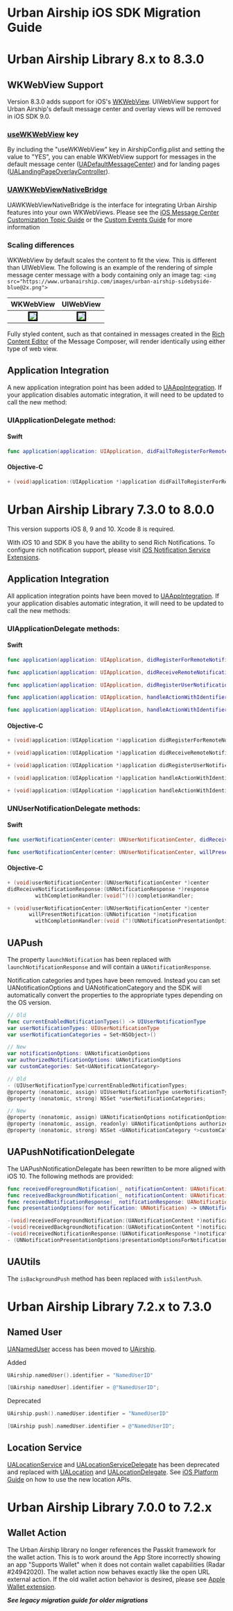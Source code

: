 # Urban Airship iOS SDK Migration Guide
# Urban Airship Library 8.x to 8.3.0
## WKWebView Support
Version 8.3.0 adds support for iOS's [WKWebView](https://developer.apple.com/reference/webkit/wkwebview). UIWebView support for Urban Airship's default message center and overlay views will be removed in iOS SDK 9.0.
### [useWKWebView](https://docs.urbanairship.com/reference/libraries/ios/latest/Classes/UAConfig.html#/c:objc(cs)UAConfig(py)useWKWebView) key
By including the "useWKWebView" key in AirshipConfig.plist and setting the value to "YES", you can enable WKWebView support for messages in the default message center ([UADefaultMessageCenter](https://docs.urbanairship.com/reference/libraries/ios/latest/Classes/UADefaultMessageCenter.html)) and for landing pages ([UALandingPageOverlayController﻿](https://docs.urbanairship.com/reference/libraries/ios/latest/Classes/UALandingPageOverlayController.html)).
### [UAWKWebViewNativeBridge](https://docs.urbanairship.com/reference/libraries/ios/latest/Classes/UAWKWebViewNativeBridge.html)
UAWKWebViewNativeBridge is the interface for integrating Urban Airship features into your own WKWebViews. Please see the [iOS Message Center Customization Topic Guide](https://docs.urbanairship.com/topic-guides/ios-message-center-customization.html) or the [Custom Events Guide](https://docs.urbanairship.com/guides/custom-events/) for more information
### Scaling differences
WKWebView by default scales the content to fit the view. This is different than UIWebView. The following is an example of the rendering of simple message center message with a body containing only an image tag: `<img src="https://www.urbanairship.com/images/urban-airship-sidebyside-blue@2x.png">`

WKWebView | UIWebView
--- | ---
<div style="text-align:center"><img src="images/wkwebview-simple-message.png" style="border:3px solid black"></div> | <div style="text-align:center"><img src="images/uiwebview-simple-message.png" style="border:3px solid black"></div>

Fully styled content, such as that contained in messages created in the [Rich Content Editor](https://docs.urbanairship.com/engage/rich-content-editor/) of the Message Composer, will render identically using either type of web view.

## Application Integration

A new application integration point has been added to [UAAppIntegration](https://docs.urbanairship.com/reference/libraries/ios/latest/Classes.html#/c:objc(cs)UAAppIntegration).
If your application disables automatic integration, it will need to be updated to call
the new method:

### UIApplicationDelegate method:

#### Swift
```swift
func application(application: UIApplication, didFailToRegisterForRemoteNotificationsWithError error: Error)
``` 

#### Objective-C
```objective-c
+ (void)application:(UIApplication *)application didFailToRegisterForRemoteNotificationsWithError:(NSError *)error;
``` 

# Urban Airship Library 7.3.0 to 8.0.0

This version supports iOS 8, 9 and 10. Xcode 8 is required.

With iOS 10 and SDK 8 you have the ability to send Rich Notifications. To configure rich notification support, please visit [iOS Notification Service Extensions](https://docs.urbanairship.com/platform/ios/#notification-service-extension).

## Application Integration

All application integration points have been moved to [UAAppIntegration](https://docs.urbanairship.com/reference/libraries/ios/latest/Classes.html#/c:objc(cs)UAAppIntegration).
If your application disables automatic integration, it will need to be updated to call
the new methods:

### UIApplicationDelegate methods:

#### Swift
```swift
func application(application: UIApplication, didRegisterForRemoteNotificationsWithDeviceToken deviceToken: NSData)

func application(application: UIApplication, didReceiveRemoteNotification userInfo: [NSObject : AnyObject], fetchCompletionHandler completionHandler: (UIBackgroundFetchResult) -> Void)

func application(application: UIApplication, didRegisterUserNotificationSettings notificationSettings: UIUserNotificationSettings)

func application(application: UIApplication, handleActionWithIdentifier identifier: String?, forRemoteNotification userInfo: [NSObject : AnyObject], completionHandler: () -> Void)

func application(application: UIApplication, handleActionWithIdentifier identifier: String?, forRemoteNotification userInfo: [NSObject : AnyObject], withResponseInfo responseInfo: [NSObject : AnyObject], completionHandler: () -> Void)
``` 

#### Objective-C
```objective-c
+ (void)application:(UIApplication *)application didRegisterForRemoteNotificationsWithDeviceToken:(NSData *)deviceToken;

+ (void)application:(UIApplication *)application didReceiveRemoteNotification:(NSDictionary *)userInfo fetchCompletionHandler:(void (^)(UIBackgroundFetchResult))completionHandler;

+ (void)application:(UIApplication *)application didRegisterUserNotificationSettings:(UIUserNotificationSettings *)notificationSettings;

+ (void)application:(UIApplication *)application handleActionWithIdentifier:(NSString *)identifier forRemoteNotification:(NSDictionary *)userInfo completionHandler:(void (^)())handler;

+ (void)application:(UIApplication *)application handleActionWithIdentifier:(NSString *)identifier forRemoteNotification:(NSDictionary *)userInfo withResponseInfo:(nullable NSDictionary *)responseInfo completionHandler:(void (^)())handler;
``` 

### UNUserNotificationDelegate methods:

#### Swift
```swift
func userNotificationCenter(center: UNUserNotificationCenter, didReceiveNotificationResponse response: UNNotificationResponse, withCompletionHandler completionHandler: () -> Void)

func userNotificationCenter(center: UNUserNotificationCenter, willPresentNotification notification: UNNotification, withCompletionHandler completionHandler: (_ options: UNNotificationPresentationOptions) -> Void)
``` 

#### Objective-C
```objective-c
+ (void)userNotificationCenter:(UNUserNotificationCenter *)center
didReceiveNotificationResponse:(UNNotificationResponse *)response
         withCompletionHandler:(void(^)())completionHandler;

+ (void)userNotificationCenter:(UNUserNotificationCenter *)center
       willPresentNotification:(UNNotification *)notification
         withCompletionHandler:(void (^)(UNNotificationPresentationOptions options))completionHandler;
``` 

## UAPush

The property `launchNotification` has been replaced with `launchNotificationResponse`
and will contain a `UANotificationResponse`.

Notification categories and types have been removed. Instead you can set UANotificationOptions
and UANotificationCategory and the SDK will automatically convert the properties to the
appropriate types depending on the OS version.

```swift
// Old
func currentEnabledNotificationTypes() -> UIUserNotificationType
var userNotificationTypes: UIUserNotificationType
var userNotificationCategories = Set<NSObject>()

// New
var notificationOptions: UANotificationOptions
var authorizedNotificationOptions: UANotificationOptions
var customCategories: Set<UANotificationCategory>
``` 

```objective-c
// Old
- (UIUserNotificationType)currentEnabledNotificationTypes;
@property (nonatomic, assign) UIUserNotificationType userNotificationTypes;
@property (nonatomic, strong) NSSet *userNotificationCategories;

// New
@property (nonatomic, assign) UANotificationOptions notificationOptions;
@property (nonatomic, assign, readonly) UANotificationOptions authorizedNotificationOptions;
@property (nonatomic, strong) NSSet <UANotificationCategory *>customCategories;
``` 

## UAPushNotificationDelegate

The UAPushNotificationDelegate has been rewritten to be more aligned with iOS 10.
The following methods are provided:

```swift
func receivedForegroundNotification(_ notificationContent: UANotificationContent, completionHandler: () -> Void)
func receivedBackgroundNotification(_ notificationContent: UANotificationContent, completionHandler: (UIBackgroundFetchResult) -> Void)
func receivedNotificationResponse(_ notificationResponse: UANotificationResponse, completionHandler: () -> Void)
func presentationOptions(for notification: UNNotification) -> UNNotificationPresentationOptions
``` 

```objective-c
-(void)receivedForegroundNotification:(UANotificationContent *)notificationContent completionHandler:(void (^)())completionHandler;
-(void)receivedBackgroundNotification:(UANotificationContent *)notificationContent completionHandler:(void (^)(UIBackgroundFetchResult))completionHandler;
-(void)receivedNotificationResponse:(UANotificationResponse *)notificationResponse completionHandler:(void (^)())completionHandler;
- (UNNotificationPresentationOptions)presentationOptionsForNotification:(UNNotification *)notification;
``` 

## UAUtils

The `isBackgroundPush` method has been replaced with `isSilentPush`.

# Urban Airship Library 7.2.x to 7.3.0

## Named User

[UANamedUser](https://docs.urbanairship.com/reference/libraries/ios/latest/Classes.html#/c:objc(cs)UANamedUser) access has been moved to [UAirship](https://docs.urbanairship.com/reference/libraries/ios/latest/Classes.html#/c:objc(cs)UAirship).

Added

```swift
UAirship.namedUser().identifier = "NamedUserID"
``` 

```objective-c
[UAirship namedUser].identifier = @"NamedUserID";
``` 

Deprecated

```swift
UAirship.push().namedUser.identifier = "NamedUserID"
``` 

```objective-c
[UAirship push].namedUser.identifier = @"NamedUserID";
``` 

## Location Service

[UALocationService](https://docs.urbanairship.com/reference/libraries/ios/latest/Classes.html#/c:objc(cs)UALocationService) and [UALocationServiceDelegate](https://docs.urbanairship.com/reference/libraries/ios/latest/Classes.html#/c:objc(cs)UALocationServiceDelegate) has been deprecated and
replaced with [UALocation](https://docs.urbanairship.com/reference/libraries/ios/latest/Classes.html#/c:objc(cs)UALocation) and [UALocationDelegate](https://docs.urbanairship.com/reference/libraries/ios/latest/Classes.html#/c:objc(cs)UALocationDelegate). See [iOS Platform Guide](https://docs.urbanairship.com/platform/ios#ios-location) on
how to use the new location APIs.

# Urban Airship Library 7.0.0 to 7.2.x

## Wallet Action

The Urban Airship library no longer references the Passkit framework for the wallet action.
This is to work around the App Store incorrectly showing an app "Supports Wallet"
when it does not contain wallet capabilities (Radar #24942020). The wallet action
now behaves exactly like the open URL external action. If the old wallet action
behavior is desired, please see [Apple Wallet extension](https://github.com/urbanairship/ua-extensions/tree/master/AppleWallet).

***See legacy migration guide for older migrations***
